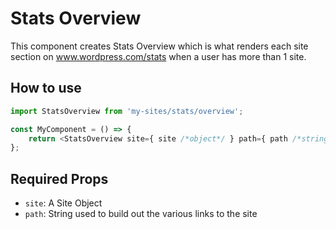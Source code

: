 # Stats Overview

This component creates Stats Overview which is what renders each site section on www.wordpress.com/stats when a user has more than 1 site.

## How to use

```js
import StatsOverview from 'my-sites/stats/overview';

const MyComponent = () => {
	return <StatsOverview site={ site /*object*/ } path={ path /*string*/ } />;
};
```

## Required Props

- `site`: A Site Object
- `path`: String used to build out the various links to the site
